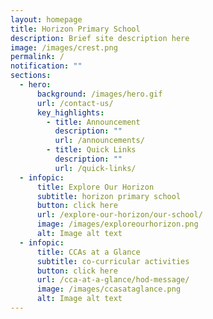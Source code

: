 ```yaml
---
layout: homepage
title: Horizon Primary School
description: Brief site description here
image: /images/crest.png
permalink: /
notification: ""
sections:
  - hero:
      background: /images/hero.gif
      url: /contact-us/
      key_highlights:
        - title: Announcement
          description: ""
          url: /announcements/
        - title: Quick Links
          description: ""
          url: /quick-links/
  - infopic:
      title: Explore Our Horizon
      subtitle: horizon primary school
      button: click here
      url: /explore-our-horizon/our-school/
      image: /images/exploreourhorizon.png
      alt: Image alt text
  - infopic:
      title: CCAs at a Glance
      subtitle: co-curricular activities
      button: click here
      url: /cca-at-a-glance/hod-message/
      image: /images/ccasataglance.png
      alt: Image alt text
---
```

